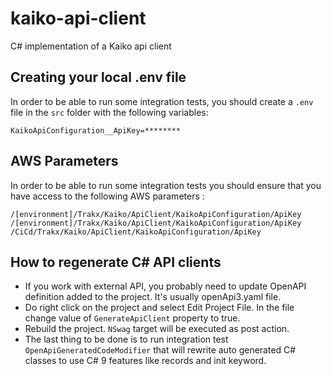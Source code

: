 # kaiko-api-client
C# implementation of a Kaiko api client


## Creating your local .env file
In order to be able to run some integration tests, you should create a `.env` file in the `src` folder with the following variables:
```secretsEnvVariables
KaikoApiConfiguration__ApiKey=********
```

## AWS Parameters
In order to be able to run some integration tests you should ensure that you have access to the following AWS parameters :
```awsParams
/[environment]/Trakx/Kaiko/ApiClient/KaikoApiConfiguration/ApiKey
/[environment]/Trakx/Kaiko/ApiClient/KaikoApiConfiguration/ApiKey
/CiCd/Trakx/Kaiko/ApiClient/KaikoApiConfiguration/ApiKey

```

## How to regenerate C# API clients

-   If you work with external API, you probably need to update OpenAPI definition added to the project. It's usually openApi3.yaml file.
-   Do right click on the project and select Edit Project File. In the file change value of `GenerateApiClient` property to true.
-   Rebuild the project. `NSwag` target will be executed as post action.
-   The last thing to be done is to run integration test `OpenApiGeneratedCodeModifier` that will rewrite auto generated C# classes to use C# 9 features like records and init keyword.
